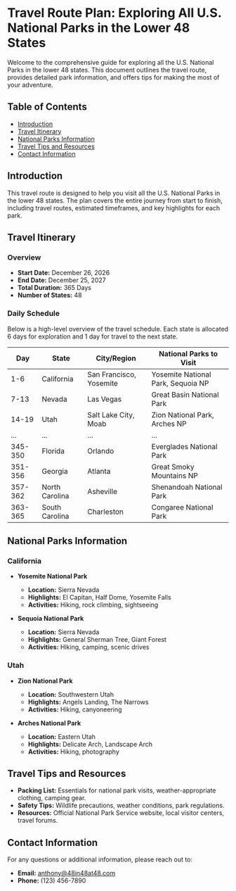 # Travel Route Plan: Exploring All U.S. National Parks in the Lower 48 States

Welcome to the comprehensive guide for exploring all the U.S. National Parks in the lower 48 states. This document outlines the travel route, provides detailed park information, and offers tips for making the most of your adventure.

## Table of Contents

- [Introduction](#introduction)
- [Travel Itinerary](#travel-itinerary)
- [National Parks Information](#national-parks-information)
- [Travel Tips and Resources](#travel-tips-and-resources)
- [Contact Information](#contact-information)

## Introduction

This travel route is designed to help you visit all the U.S. National Parks in the lower 48 states. The plan covers the entire journey from start to finish, including travel routes, estimated timeframes, and key highlights for each park.

## Travel Itinerary

### Overview

- **Start Date:** December 26, 2026
- **End Date:** December 25, 2027
- **Total Duration:** 365 Days
- **Number of States:** 48

### Daily Schedule

Below is a high-level overview of the travel schedule. Each state is allocated 6 days for exploration and 1 day for travel to the next state.

| **Day** | **State**        | **City/Region**                   | **National Parks to Visit**          |
|---------|------------------|----------------------------------|--------------------------------------|
| 1-6     | California        | San Francisco, Yosemite           | Yosemite National Park, Sequoia NP   |
| 7-13    | Nevada            | Las Vegas                         | Great Basin National Park            |
| 14-19   | Utah              | Salt Lake City, Moab              | Zion National Park, Arches NP        |
| ...     | ...              | ...                              | ...                                  |
| 345-350 | Florida           | Orlando                           | Everglades National Park             |
| 351-356 | Georgia           | Atlanta                           | Great Smoky Mountains NP             |
| 357-362 | North Carolina   | Asheville                         | Shenandoah National Park             |
| 363-365 | South Carolina   | Charleston                        | Congaree National Park               |

## National Parks Information

### California

- **Yosemite National Park**
  - **Location:** Sierra Nevada
  - **Highlights:** El Capitan, Half Dome, Yosemite Falls
  - **Activities:** Hiking, rock climbing, sightseeing

- **Sequoia National Park**
  - **Location:** Sierra Nevada
  - **Highlights:** General Sherman Tree, Giant Forest
  - **Activities:** Hiking, camping, scenic drives

### Utah

- **Zion National Park**
  - **Location:** Southwestern Utah
  - **Highlights:** Angels Landing, The Narrows
  - **Activities:** Hiking, canyoneering

- **Arches National Park**
  - **Location:** Eastern Utah
  - **Highlights:** Delicate Arch, Landscape Arch
  - **Activities:** Hiking, photography

## Travel Tips and Resources

- **Packing List:** Essentials for national park visits, weather-appropriate clothing, camping gear.
- **Safety Tips:** Wildlife precautions, weather conditions, park regulations.
- **Resources:** Official National Park Service website, local visitor centers, travel forums.

## Contact Information

For any questions or additional information, please reach out to:

- **Email:** [anthony@48in48at48.com](mailto:anthony@48in48at48.com)
- **Phone:** (123) 456-7890
